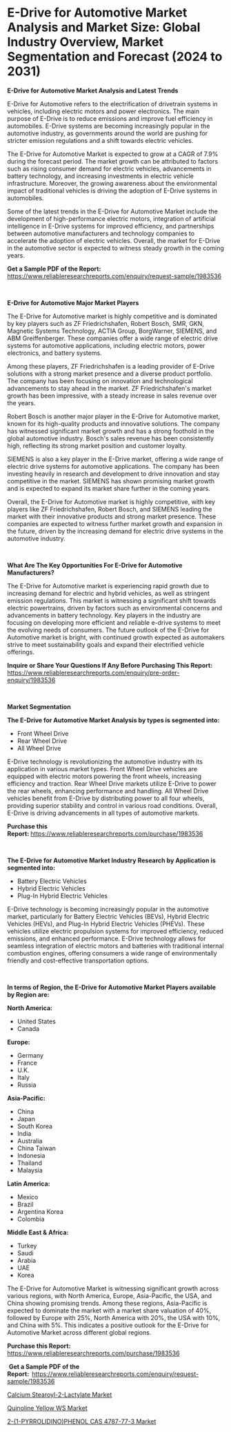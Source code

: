 <p><h1>E-Drive for Automotive Market Analysis and Market Size: Global Industry Overview, Market Segmentation and Forecast (2024 to 2031)</h1></p><p><strong>E-Drive for Automotive Market Analysis and Latest Trends</strong></p>
<p><p>E-Drive for Automotive refers to the electrification of drivetrain systems in vehicles, including electric motors and power electronics. The main purpose of E-Drive is to reduce emissions and improve fuel efficiency in automobiles. E-Drive systems are becoming increasingly popular in the automotive industry, as governments around the world are pushing for stricter emission regulations and a shift towards electric vehicles.</p><p>The E-Drive for Automotive Market is expected to grow at a CAGR of 7.9% during the forecast period. The market growth can be attributed to factors such as rising consumer demand for electric vehicles, advancements in battery technology, and increasing investments in electric vehicle infrastructure. Moreover, the growing awareness about the environmental impact of traditional vehicles is driving the adoption of E-Drive systems in automobiles.</p><p>Some of the latest trends in the E-Drive for Automotive Market include the development of high-performance electric motors, integration of artificial intelligence in E-Drive systems for improved efficiency, and partnerships between automotive manufacturers and technology companies to accelerate the adoption of electric vehicles. Overall, the market for E-Drive in the automotive sector is expected to witness steady growth in the coming years.</p></p>
<p><strong>Get a Sample PDF of the Report:&nbsp;</strong> <a href="https://www.reliableresearchreports.com/enquiry/request-sample/1983536">https://www.reliableresearchreports.com/enquiry/request-sample/1983536</a></p>
<p>&nbsp;</p>
<p><strong>E-Drive for Automotive Major Market Players</strong></p>
<p><p>The E-Drive for Automotive market is highly competitive and is dominated by key players such as ZF Friedrichshafen, Robert Bosch, SMR, GKN, Magnetic Systems Technology, ACTIA Group, BorgWarner, SIEMENS, and ABM Greiffenberger. These companies offer a wide range of electric drive systems for automotive applications, including electric motors, power electronics, and battery systems.</p><p>Among these players, ZF Friedrichshafen is a leading provider of E-Drive solutions with a strong market presence and a diverse product portfolio. The company has been focusing on innovation and technological advancements to stay ahead in the market. ZF Friedrichshafen's market growth has been impressive, with a steady increase in sales revenue over the years.</p><p>Robert Bosch is another major player in the E-Drive for Automotive market, known for its high-quality products and innovative solutions. The company has witnessed significant market growth and has a strong foothold in the global automotive industry. Bosch's sales revenue has been consistently high, reflecting its strong market position and customer loyalty.</p><p>SIEMENS is also a key player in the E-Drive market, offering a wide range of electric drive systems for automotive applications. The company has been investing heavily in research and development to drive innovation and stay competitive in the market. SIEMENS has shown promising market growth and is expected to expand its market share further in the coming years.</p><p>Overall, the E-Drive for Automotive market is highly competitive, with key players like ZF Friedrichshafen, Robert Bosch, and SIEMENS leading the market with their innovative products and strong market presence. These companies are expected to witness further market growth and expansion in the future, driven by the increasing demand for electric drive systems in the automotive industry.</p></p>
<p>&nbsp;</p>
<p><strong>What Are The Key Opportunities For E-Drive for Automotive Manufacturers?</strong></p>
<p><p>The E-Drive for Automotive market is experiencing rapid growth due to increasing demand for electric and hybrid vehicles, as well as stringent emission regulations. This market is witnessing a significant shift towards electric powertrains, driven by factors such as environmental concerns and advancements in battery technology. Key players in the industry are focusing on developing more efficient and reliable e-drive systems to meet the evolving needs of consumers. The future outlook of the E-Drive for Automotive market is bright, with continued growth expected as automakers strive to meet sustainability goals and expand their electrified vehicle offerings.</p></p>
<p><strong>Inquire or Share Your Questions If Any Before Purchasing This Report:</strong> <a href="https://www.reliableresearchreports.com/enquiry/pre-order-enquiry/1983536">https://www.reliableresearchreports.com/enquiry/pre-order-enquiry/1983536</a></p>
<p>&nbsp;</p>
<p><strong>Market Segmentation</strong></p>
<p><strong>The E-Drive for Automotive Market Analysis by types is segmented into:</strong></p>
<p><ul><li>Front Wheel Drive</li><li>Rear Wheel Drive</li><li>All Wheel Drive</li></ul></p>
<p><p>E-Drive technology is revolutionizing the automotive industry with its application in various market types. Front Wheel Drive vehicles are equipped with electric motors powering the front wheels, increasing efficiency and traction. Rear Wheel Drive markets utilize E-Drive to power the rear wheels, enhancing performance and handling. All Wheel Drive vehicles benefit from E-Drive by distributing power to all four wheels, providing superior stability and control in various road conditions. Overall, E-Drive is driving advancements in all types of automotive markets.</p></p>
<p><strong>Purchase this Report:&nbsp;</strong><a href="https://www.reliableresearchreports.com/purchase/1983536">https://www.reliableresearchreports.com/purchase/1983536</a></p>
<p>&nbsp;</p>
<p><strong>The E-Drive for Automotive Market Industry Research by Application is segmented into:</strong></p>
<p><ul><li>Battery Electric Vehicles</li><li>Hybrid Electric Vehicles</li><li>Plug-In Hybrid Electric Vehicles</li></ul></p>
<p><p>E-Drive technology is becoming increasingly popular in the automotive market, particularly for Battery Electric Vehicles (BEVs), Hybrid Electric Vehicles (HEVs), and Plug-In Hybrid Electric Vehicles (PHEVs). These vehicles utilize electric propulsion systems for improved efficiency, reduced emissions, and enhanced performance. E-Drive technology allows for seamless integration of electric motors and batteries with traditional internal combustion engines, offering consumers a wide range of environmentally friendly and cost-effective transportation options.</p></p>
<p>&nbsp;</p>
<p><strong>In terms of Region, the E-Drive for Automotive Market Players available by Region are:</strong></p>
<p>
    <p> <strong> North America: </strong>
        <ul>
            <li>United States</li>
            <li>Canada</li>
        </ul>
        </p> 
    <p> <strong> Europe: </strong>
        <ul>
            <li>Germany</li>
            <li>France</li>
            <li>U.K.</li>
            <li>Italy</li>
            <li>Russia</li>
        </ul>
        </p> 
    <p> <strong> Asia-Pacific: </strong>
        <ul>
            <li>China</li>
            <li>Japan</li>
            <li>South Korea</li>
            <li>India</li>
            <li>Australia</li>
            <li>China Taiwan</li>
            <li>Indonesia</li>
            <li>Thailand</li>
            <li>Malaysia</li>
        </ul>
        </p> 
    <p> <strong> Latin America: </strong>
        <ul>
            <li>Mexico</li>
            <li>Brazil</li>
            <li>Argentina Korea</li>
            <li>Colombia</li>
        </ul>
        </p> 
    <p> <strong> Middle East & Africa: </strong>
        <ul>
            <li>Turkey</li>
            <li>Saudi</li>
            <li>Arabia</li>
            <li>UAE</li>
            <li>Korea</li>
        </ul>
    </p>
    </p>
<p><p>The E-Drive for Automotive Market is witnessing significant growth across various regions, with North America, Europe, Asia-Pacific, the USA, and China showing promising trends. Among these regions, Asia-Pacific is expected to dominate the market with a market share valuation of 40%, followed by Europe with 25%, North America with 20%, the USA with 10%, and China with 5%. This indicates a positive outlook for the E-Drive for Automotive Market across different global regions.</p></p>
<p><strong>Purchase this Report: </strong><a href="https://www.reliableresearchreports.com/purchase/1983536">https://www.reliableresearchreports.com/purchase/1983536</a></p>
<p>&nbsp;<strong>Get a Sample PDF of the Report:&nbsp;&nbsp;</strong><a href="https://www.reliableresearchreports.com/enquiry/request-sample/1983536">https://www.reliableresearchreports.com/enquiry/request-sample/1983536</a></p>
<p><strong></strong></p>
<p><p><a href="https://view.publitas.com/reportprime-1/calcium-stearoyl-2-lactylate-market-share-market-new-trends-analysis-report-by-type-by-application-by-end-use-by-region-and-segment-forecasts-2023-2030/">Calcium Stearoyl-2-Lactylate Market</a></p><p><a href="https://view.publitas.com/reportprime-1/quinoline-yellow-ws-market-provides-a-comprehensive-analysis-including-a-macro-overview-of-the-market-as-well-as-micro-details-such-as-market-size-and-competitive-landscape/">Quinoline Yellow WS Market</a></p><p><a href="https://view.publitas.com/reportprime-1/2-1-pyrrolidino-phenol-cas-4787-77-3-market-challenges-opportunities-and-growth-drivers-and-major-market-players-forecasted-for-period-from-2023-2030/">2-(1-PYRROLIDINO)PHENOL CAS 4787-77-3 Market</a></p></p>